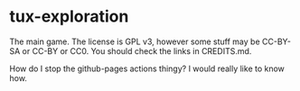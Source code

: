 # tux-exploration
The main game.
The license is GPL v3, however some stuff may be CC-BY-SA or CC-BY or CC0. You should check the links in CREDITS.md.

How do I stop the github-pages actions thingy? I would really like to know how.
